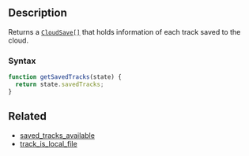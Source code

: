 ## Description

Returns a [`CloudSave[]`](../External/cloud_save.js) that holds information of each track saved to the cloud.

### Syntax

```js
function getSavedTracks(state) {
  return state.savedTracks;
}
```

## Related

- [saved_tracks_available](./saved_tracks_available.md)
- [track_is_local_file](./track_is_local_file.md)
